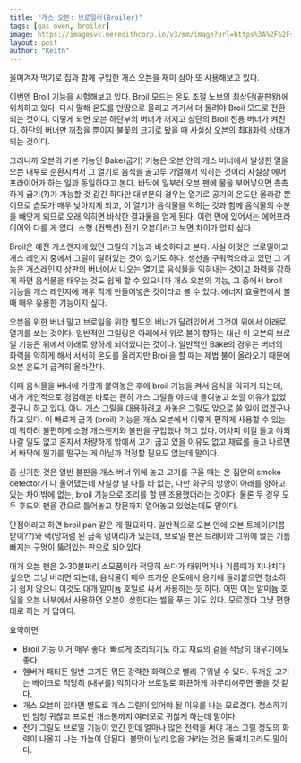 ```yaml
---
title: "개스 오븐: 브로일러(Broiler)"
tags: [gas oven, broiler]
image: https://imagesvc.meredithcorp.io/v3/mm/image?url=https%3A%2F%2Fstatic.onecms.io%2Fwp-content%2Fuploads%2Fsites%2F9%2F2020%2F12%2F16%2Fhow-to-make-london-broil-5-broil-second-side-XL-MAG0121.jpg
layout: post
author: "Keith"
---
```


울며겨자 먹기로 집과 함께 구입한 개스 오븐을 재미 삼아 또 사용해보고 있다.

이번엔 Broil 기능을 시험해보고 있다. Broil 모드는 온도 조절 노브의 최상단(끝판왕)에 위치하고 있다. 다시 말해 온도를 만땅으로 올리고 거기서 더 돌려야 Broil 모드로 전환되는 것이다. 이렇게 되면 오븐 하단부의 버너가 꺼지고 상단의 Broil 전용 버너가 켜진다. 하단의 버너만 꺼졌을 뿐이지 불꽃의 크기로 봤을 때 사실상 오븐의 최대화력 상태가 되는 것이다. 

그러니까 오븐의 기본 기능인 Bake(굽기) 기능은 오븐 안의 개스 버너에서 발생한 열을 오븐 내부로 순환시켜서 그 열기로 음식을 골고루 가열해서 익히는 것이라 사실상 에어프라이어가 하는 일과 동일하다고 본다. 바닥에 일부러 오븐 팬에 물을 부어넣으면 촉촉하게 굽기(?)가 가능할 것 같긴 하다만 대부분의 경우는 열기로 공기의 온도만 올라갈 뿐이므로 습도가 매우 낮아지게 되고, 이 열기가 음식물을 익히는 것과 함께 음식물의 수분을 빼앗게 되므로 오래 익히면 바삭한 결과물을 얻게 된다. 이런 면에 있어서는 에어프라이어와 다를 게 없다. 소형 (컨백션) 전기 오븐이라고 보면 차이가 없지 싶다.

Broil은 예전 개스랜지에 있던 그릴의 기능과 비슷하다고 본다. 사실 이것은 브로일이고 개스 레인지 중에서 그릴이 달려있는 것이 있기도 하다. 생선을 구워먹으라고 있던 그 기능은 개스레인지 상판의 버너에서 나오는 열기로 음식물을 익혀내는 것이고 화력을 강하게 하면 음식물을 태우는 것도 쉽게 할 수 있으니까 개스 오븐의 기능, 그 중에서 broil 기능을 개스 레인지에 매우 작게 만들어넣은 것이라고 볼 수 있다. 에너지 효율면에서 볼 때 매우 유용한 기능이지 싶다. 

오븐을 위한 버너 말고 브로일을 위한 별도의 버너가 달려있어서 그것이 위에서 아래로 열기를 쏘는 것이다. 일반적인 그릴링은 아래에서 위로 불이 향하는 대신 이 오븐의 브로일 기능은 위에서 아래로 향하게 되어있다는 것이다. 일반적인 Bake의 경우는 버너의 화력을 약하게 해서 서서히 온도를 올리지만 Broil을 할 때는 제법 불이 올라오기 때문에 오븐 온도가 급격히 올라간다. 

이때 음식물을 버너에 가깝게 붙여놓은 후에 broil 기능을 켜서 음식을 익히게 되는데, 내가 개인적으로 경험해본 바로는 괜히 개스 그릴을 야드에 들여놓고 쑈할 이유가 없었겠구나 하고 있다. 아니 개스 그릴을 대용하려고 사놓은 그릴도 앞으로 쓸 일이 없겠구나 하고 있다. 이 빠르게 굽기 (broil) 기능을 개스 오븐에서 이렇게 편하게 사용할 수 있는데 뭐하려 불편하게 소형 개스랜지와 불판을 구입했나 하고 있다. 어차피 이걸 들고 야외 나갈 일도 없고 혼자서 처량하게 밖에서 고기 굽고 있을 이유도 없고 재료를 들고 나르면서 바닥에 뭔가를 떨구는 게 아닐까 걱정할 필요도 없는데 말이다.

좀 신기한 것은 일반 불판을 개스 버너 위에 놓고 고기를 구울 때는 온 집안의 smoke detector가 다 울어댔는데 사실상 별 다를 바 없는, 다만 화구의 방향이 아래를 향하고 있는 차이밖에 없는, broil 기능으로 조리를 할 땐 조용했더라는 것이다. 물론 두 경우 모두 후드의 팬을 강으로 틀어놓고 창문까지 열어놓고 있었는데도 말이다.

단점이라고 하면 broil pan 같은 게 필요하다. 일반적으로 오븐 안에 오븐 트레이(기름받이??)와 랙(망처럼 된 금속 덩어리)가 있는데, 브로일 팬은 트레이와 그위에 얹는 기름 빠지는 구멍이 뚫려있는 판으로 되어있다. 

대개 오븐 팬은 2-30불짜리 소모품이라 적당히 쓰다가 태워먹거나 기름때가 지나치다 싶으면 그냥 버리면 되는데, 음식물이 매우 뜨거운 온도에서 용기에 들러붙으면 청소하기 쉽지 않으니 이것도 대개 알미늄 호일로 싸서 사용하는 듯 하다. 어떤 이는 알미늄 호일을 오븐 내부에서 사용하면 오븐이 상한다는 썰을 푸는 이도 있다. 모르겠다 그냥 편한 대로 하는 게 답이다. 

요약하면
- Broil 기능 이거 매우 좋다. 빠르게 조리되기도 하고 재료의 겉을 적당히 태우기에도 좋다.
- 햄버거 패티든 일반 고기든 뭐든 강력한 화력으로 빨리 구워낼 수 있다. 두꺼운 고기는 베이크로 적당히 (내부를) 익히다가 브로일로 화끈하게 마무리해주면 좋을 것 같다.
- 개스 오븐이 있다면 별도로 개스 그릴이 있어야 될 이유를 나는 모르겠다. 청소하기만 엄청 귀찮고 프로판 개스통까지 여러모로 귀찮게 하는데 말이다.
- 전기 그릴도 브로일 기능이 있긴 한데 얼마나 많은 전력을 써야 개스 그릴 정도의 화력이 나올지 나는 가늠이 안된다. 불맛이 날리 없을 거라는 것은 둘째치고라도 말이다.


